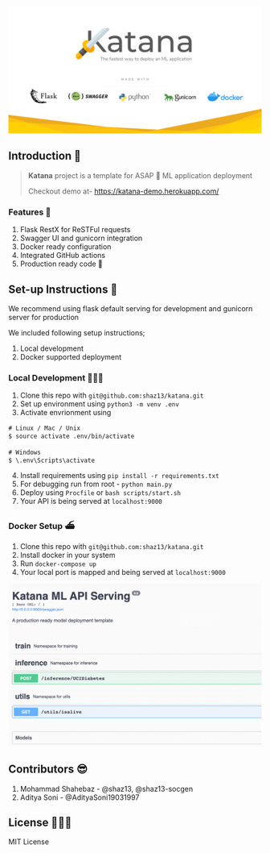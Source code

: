 ![Katana](screenshots/katana_cover.png)

## Introduction 🌻
> **Katana** project is a template for ASAP 🚀 ML application deployment
>
> Checkout demo at- https://katana-demo.herokuapp.com/

### Features 💫
1. Flask RestX for ReSTFul requests
2. Swagger UI and gunicorn integration
3. Docker ready configuration
4. Integrated GitHub actions
5. Production ready code 🚀

## Set-up Instructions 🔧
We recommend using flask default serving for development and gunicorn server for production

We included following setup instructions;

1. Local development 
2. Docker supported deployment


### Local Development 👨🏻‍💻
1. Clone this repo with `git@github.com:shaz13/katana.git`
2. Set up environment using `python3 -m venv .env`
3. Activate envrionment using 
```
# Linux / Mac / Unix
$ source activate .env/bin/activate

# Windows
$ \.env\Scripts\activate
```
4. Install requirements using `pip install -r requirements.txt`
5. For debugging run from root - `python main.py`
6. Deploy using `Procfile` or `bash scripts/start.sh`
7. Your API is being served at `localhost:9000`

### Docker Setup ⛴
1. Clone this repo with `git@github.com:shaz13/katana.git`
2. Install docker in your system
3. Run `docker-compose up`
4. Your local port is mapped and being served at `localhost:9000`

![Katana UI](screenshots/swagger.png)

## Contributors 😎
1. Mohammad Shahebaz - @shaz13, @shaz13-socgen 
2. Aditya Soni - @AdityaSoni19031997

## License 👩🏻‍💼
MIT License